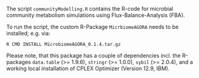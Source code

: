 The script `communityModelling.R` contains the R-code for microbial community metabolism simulations using Flux-Balance-Analysis (FBA). 

To run the script, the custom R-Package `MicrbiomeAGORA` needs to be installed; e.g. via:

```
R CMD INSTALL MicrobiomeAGORA_0.1.4.tar.gz
```

Please note, that this package has a couple of dependencies incl. the R-packages `data.table` (>= 1.9.6), `stringr` (>= 1.0.0), `sybil` (>= 2.0.4), and a working local installation of CPLEX Optimizer (Version 12.9, IBM). 
